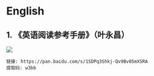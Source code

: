 # English

## 1. 《英语阅读参考手册》（叶永昌）

![](https://img9.doubanio.com/view/subject/l/public/s4241556.jpg)

```
链接: https://pan.baidu.com/s/1SDPq3Shkj-Qv9Bv05mXSRA
提取码: w3bb
```
